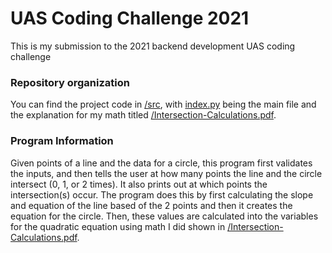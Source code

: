 # UAS Coding Challenge 2021
This is my submission to the 2021 backend development UAS coding challenge

### Repository organization
You can find the project code in [/src](src), with [index.py](src/index.py) being the main file and the explanation for my math titled [/Intersection-Calculations.pdf](Intersection-Calculations).

### Program Information
Given points of a line and the data for a circle, this program first validates the inputs, and then tells the user at how many points the line and the circle intersect (0, 1, or 2 times). It also prints out at which points the intersection(s) occur. The program does this by first calculating the slope and equation of the line based of the 2 points and then it creates the equation for the circle. Then, these values are calculated into the variables for the quadratic equation using math I did shown in [/Intersection-Calculations.pdf](Intersection-Calculations).